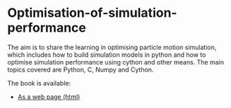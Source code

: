 # Optimisation-of-simulation-performance
The aim is to share the learning in optimising particle motion simulation, which includes how to build simulation models in python and how to optimise simulation performance using cython and other means. The main topics covered are Python, C, Numpy and Cython.

The book is available:

- [As a web page (html)](https://sen29.github.io/Optimisation-of-simulation-performance/)